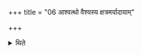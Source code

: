 +++
title = "06 आश्वत्थो वैश्यस्य क्षत्रमर्यादायाम्"

+++

<details><summary>थिते</summary>

6. in the case of a Vaiśya... on the boundary of his field... fuel of Aśvattha-tree.
</details>
